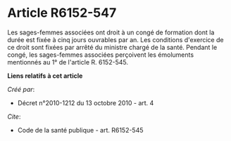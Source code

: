# Article R6152-547

Les sages-femmes associées ont droit à un congé de formation dont la durée est fixée à cinq jours ouvrables par an. Les
conditions d'exercice de ce droit sont fixées par arrêté du ministre chargé de la santé. Pendant le congé, les sages-femmes
associées perçoivent les émoluments mentionnés au 1° de l'article R. 6152-545.

**Liens relatifs à cet article**

_Créé par_:

  - Décret n°2010-1212 du 13 octobre 2010 - art. 4

_Cite_:

  - Code de la santé publique - art. R6152-545
